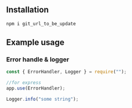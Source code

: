 ## Installation

```bash
npm i git_url_to_be_update
```

## Example usage

### Error handle & logger

```javascript
const { ErrorHandler, Logger } = require("");

//for express
app.use(ErrorHandler);

Logger.info("some string");
```
